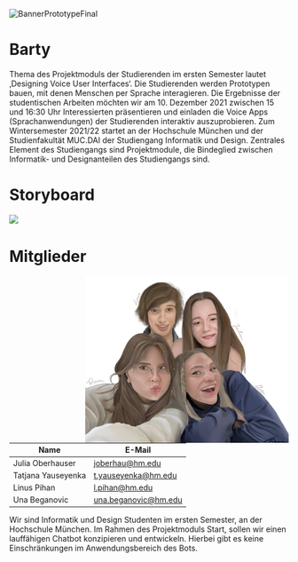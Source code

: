 ![BannerPrototypeFinal](https://user-images.githubusercontent.com/117378935/203859367-5ef01f67-8feb-4117-b057-820749030a9e.png)

# Barty
Thema des Projektmoduls der Studierenden im ersten Semester lautet ‚Designing Voice User Interfaces‘.
Die Studierenden werden Prototypen bauen, mit denen Menschen per Sprache interagieren.
Die Ergebnisse der studentischen Arbeiten möchten wir am 10. Dezember 2021 zwischen 15 und 16:30 Uhr Interessierten präsentieren und einladen die Voice Apps (Sprachanwendungen) der Studierenden interaktiv auszuprobieren.
Zum Wintersemester 2021/22 startet an der Hochschule München und der Studienfakultät MUC.DAI der Studiengang Informatik und Design.
Zentrales Element des Studiengangs sind Projektmodule, die Bindeglied zwischen Informatik- und Designanteilen des Studiengangs sind.

# Storyboard
![](https://github.com/ID-Start-Winter22/chat-team-8/blob/12b754be6cfd0d5bdee120709e755d60511c6d8f/User%20Research/Stotyboard.png)

# Mitglieder
<img align="right" height="300" src="https://github.com/ID-Start-Winter22/Barty/blob/585be4e7122356287ccfc0422b46c3ceb96057ef/User%20Research/Team.png">


| Name  | E-Mail |
| ------------- | ------------- |
| Julia Oberhauser  | joberhau@hm.edu  |
| Tatjana Yauseyenka  | t.yauseyenka@hm.edu  |
| Linus Pihan | l.pihan@hm.edu | 
| Una Beganovic | una.beganovic@hm.edu |

Wir sind Informatik und Design Studenten im ersten Semester, an der Hochschule München. Im Rahmen des Projektmoduls Start, sollen wir einen lauffähigen Chatbot konzipieren und entwickeln. Hierbei gibt es keine Einschränkungen im Anwendungsbereich des Bots.
